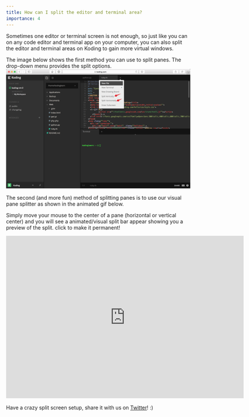 ```yaml
---
title: How can I split the editor and terminal area?
importance: 4
---
```


Sometimes one editor or terminal screen is not enough, so just like you can on any code editor and terminal app on your computer, you can also split the editor and terminal areas on Koding to gain more virtual windows.

The image below shows the first method you can use to split panes. The drop-down menu provides the split options.
![split-1](/faq/split-panes/split-1.png)

The second (and more fun) method of splitting panes is to use our visual pane splitter as shown in
the animated gif below.

Simply move your mouse to the center of a pane (horizontal or vertical center) and you will see a animated/visual split bar appear showing you a preview of the split. click to make it permanent!

<center>
<iframe width="650" height="445" src="https://www.youtube.com/embed/9vuhUpKcj-A" frameborder="0" allowfullscreen></iframe>
</center>

Have a crazy split screen setup, share it with us on [Twitter](https://twitter.com/home?status=hey%20%40koding,%20here's%20the%20super-awesome%20split%20screen%20setup%20on%20my%20%23koding%20account.)! :)
